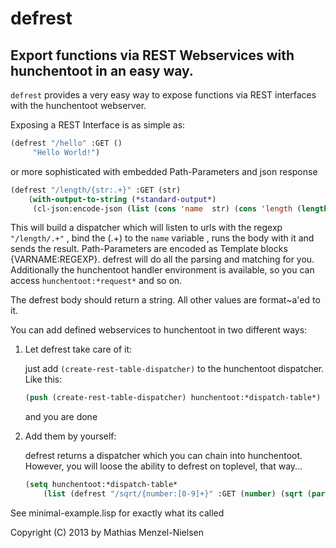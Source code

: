 # defrest   

## Export functions via REST Webservices with hunchentoot in an easy way.







`defrest` provides a very easy way to expose functions via REST interfaces with the hunchentoot webserver.

Exposing a REST Interface is as simple as:

```lisp
(defrest "/hello" :GET ()
	 "Hello World!")
```

or more sophisticated with embedded Path-Parameters and json response

```lisp
(defrest "/length/{str:.+}" :GET (str)
	(with-output-to-string (*standard-output*) 
	 (cl-json:encode-json (list (cons 'name  str) (cons 'length (length str))))))
```

This will build a dispatcher which will listen to urls with the regexp `"/length/.+"` , bind the (.+) to the `name` variable , runs the body with it and sends the result.
Path-Parameters are encoded as Template blocks {VARNAME:REGEXP}. defrest will do all the parsing and matching for you.
Additionally the hunchentoot handler environment is available, so you can access `hunchentoot:*request*` and so on.

The defrest body should return a string. All other values are format~a'ed to it.



You can add defined webservices to hunchentoot in two different ways:

1. Let defrest take care of it:

   just add `(create-rest-table-dispatcher)` to the hunchentoot dispatcher. 
   Like this:

    ```lisp
   (push (create-rest-table-dispatcher) hunchentoot:*dispatch-table*)
    ```


   and you are done

2.  Add them by yourself: 
  
    defrest returns a dispatcher which you can chain into hunchentoot.
    However, you will loose the ability to defrest on toplevel, that way...

    ```lisp
    (setq hunchentoot:*dispatch-table*
        (list (defrest "/sqrt/{number:[0-9]+}" :GET (number) (sqrt (parse-integer number)))))

    ```





See minimal-example.lisp  for exactly what its called


 Copyright (C) 2013 by Mathias Menzel-Nielsen




